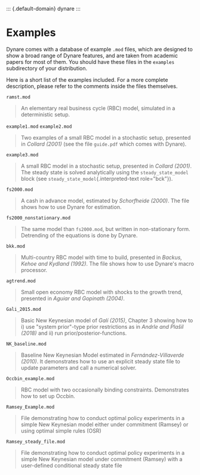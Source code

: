 ::: {.default-domain}
dynare
:::

Examples
========

Dynare comes with a database of example `.mod` files, which are designed
to show a broad range of Dynare features, and are taken from academic
papers for most of them. You should have these files in the `examples`
subdirectory of your distribution.

Here is a short list of the examples included. For a more complete
description, please refer to the comments inside the files themselves.

`ramst.mod`

> An elementary real business cycle (RBC) model, simulated in a
> deterministic setup.

`example1.mod` `example2.mod`

> Two examples of a small RBC model in a stochastic setup, presented in
> *Collard (2001)* (see the file `guide.pdf` which comes with Dynare).

`example3.mod`

> A small RBC model in a stochastic setup, presented in *Collard
> (2001)*. The steady state is solved analytically using the
> `steady_state_model` block (see `steady_state_model`{.interpreted-text
> role="bck"}).

`fs2000.mod`

> A cash in advance model, estimated by *Schorfheide (2000)*. The file
> shows how to use Dynare for estimation.

`fs2000_nonstationary.mod`

> The same model than `fs2000.mod`, but written in non-stationary form.
> Detrending of the equations is done by Dynare.

`bkk.mod`

> Multi-country RBC model with time to build, presented in *Backus,
> Kehoe and Kydland (1992)*. The file shows how to use Dynare's macro
> processor.

`agtrend.mod`

> Small open economy RBC model with shocks to the growth trend,
> presented in *Aguiar and Gopinath (2004)*.

`Gali_2015.mod`

> Basic New Keynesian model of *Galí (2015)*, Chapter 3 showing how to
> i) use \"system prior\"-type prior restrictions as in *Andrle and
> Plašil (2018)* and ii) run prior/posterior-functions.

`NK_baseline.mod`

> Baseline New Keynesian Model estimated in *Fernández-Villaverde
> (2010)*. It demonstrates how to use an explicit steady state file to
> update parameters and call a numerical solver.

`Occbin_example.mod`

> RBC model with two occasionally binding constraints. Demonstrates how
> to set up Occbin.

`Ramsey_Example.mod`

> File demonstrating how to conduct optimal policy experiments in a
> simple New Keynesian model either under commitment (Ramsey) or using
> optimal simple rules (OSR)

`Ramsey_steady_file.mod`

> File demonstrating how to conduct optimal policy experiments in a
> simple New Keynesian model under commitment (Ramsey) with a
> user-defined conditional steady state file
